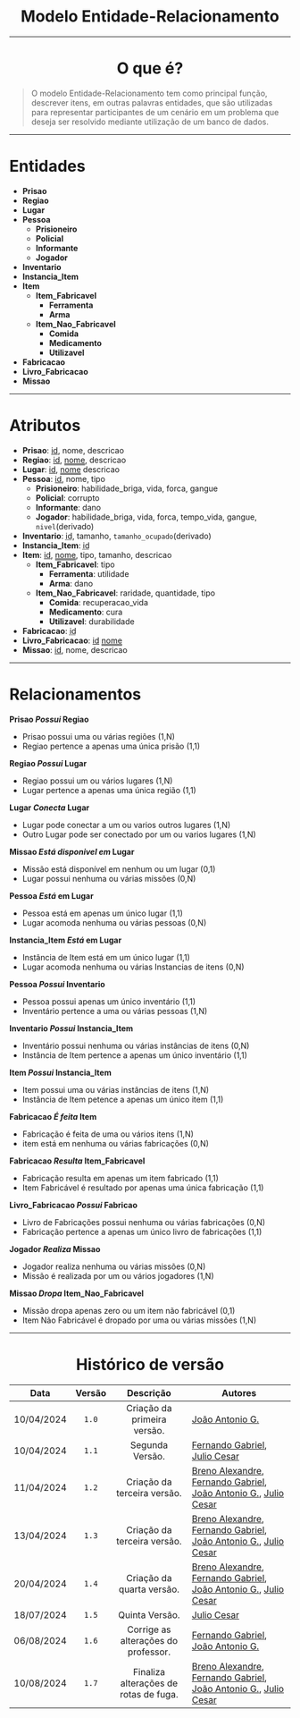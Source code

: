 <center>

# Modelo Entidade-Relacionamento

</center>

---

<center>

# O que é?

</center>

> O modelo Entidade-Relacionamento tem como principal função, descrever itens, em outras palavras entidades, que são
> utilizadas para representar participantes de um cenário em um problema que deseja ser resolvido mediante utilização de
> um banco de dados.

---

# Entidades

- **Prisao**
- **Regiao**
- **Lugar**
- **Pessoa**
    - **Prisioneiro**
    - **Policial**
    - **Informante**
    - **Jogador**
- **Inventario**
- **Instancia_Item**
- **Item**
    - **Item_Fabricavel**
        - **Ferramenta**
        - **Arma**
    - **Item_Nao_Fabricavel**
        - **Comida**
        - **Medicamento**
        - **Utilizavel**
- **Fabricacao**
- **Livro_Fabricacao**
- **Missao**

---

# Atributos

- **Prisao**: <ins>id</ins>, nome, descricao
- **Regiao**: <ins>id</ins>, <span style="text-decoration: underline; text-decoration-style: double;">nome</span>,
  descricao
- **Lugar**: <ins>id</ins>,  <span style="text-decoration: underline; text-decoration-style: double;">nome</span>
  descricao
- **Pessoa**: <ins>id</ins>, nome, tipo
    - **Prisioneiro**: habilidade_briga, vida, forca, gangue
    - **Policial**:  corrupto
    - **Informante**: dano
    - **Jogador**: habilidade_briga, vida, forca, tempo_vida, gangue, `nivel`(derivado)
- **Inventario**: <span style="text-decoration: underline; text-decoration-style: dotted;">id</span>,
  tamanho, `tamanho_ocupado`(derivado)
- **Instancia_Item**: <span style="text-decoration: underline; text-decoration-style: dotted;">id</span>
- **Item**: <ins>id</ins>, <span style="text-decoration: underline; text-decoration-style: double;">nome</span>, tipo,
  tamanho, descricao
    - **Item_Fabricavel**: tipo
        - **Ferramenta**: utilidade
        - **Arma**: dano
    - **Item_Nao_Fabricavel**: raridade, quantidade, tipo
        - **Comida**: recuperacao_vida
        - **Medicamento**: cura
        - **Utilizavel**: durabilidade
- **Fabricacao**: <span style="text-decoration: underline; text-decoration-style: dotted;">id</span>
- **Livro_Fabricacao**: <ins>id</ins> <span style="text-decoration: underline; text-decoration-style: double;">
  nome</span>
- **Missao**: <ins>id</ins>, nome, descricao

---

# Relacionamentos

**Prisao _Possui_ Regiao**

- Prisao possui uma ou várias regiões (1,N)
- Regiao pertence a apenas uma única prisão (1,1)

**Regiao _Possui_ Lugar**

- Regiao possui um ou vários lugares (1,N)
- Lugar pertence a apenas uma única região (1,1)

**Lugar _Conecta_ Lugar**

- Lugar pode conectar a um ou varios outros lugares (1,N)
- Outro Lugar pode ser conectado por um ou varios lugares (1,N)

**Missao _Está disponivel em_ Lugar**

- Missão está disponível em nenhum ou um lugar (0,1)
- Lugar possui nenhuma ou várias missões (0,N)

**Pessoa _Está_ em Lugar**

- Pessoa está em apenas um único lugar (1,1)
- Lugar acomoda nenhuma ou várias pessoas (0,N)

**Instancia_Item _Está_ em Lugar**

- Instância de Item está em um único lugar (1,1)
- Lugar acomoda nenhuma ou várias Instancias de itens (0,N)

**Pessoa _Possui_ Inventario**

- Pessoa possui apenas um único inventário (1,1)
- Inventário pertence a uma ou várias pessoas (1,N)

**Inventario _Possui_ Instancia_Item**

- Inventário possui nenhuma ou várias instâncias de itens (0,N)
- Instância de Item pertence a apenas um único inventário (1,1)

**Item _Possui_ Instancia_Item**

- Item possui uma ou várias instâncias de itens (1,N)
- Instância de Item petence a apenas um único item (1,1)

**Fabricacao _É feita_ Item**

- Fabricação é feita de uma ou vários itens (1,N)
- item está em nenhuma ou várias fabricações (0,N)

**Fabricacao _Resulta_ Item_Fabricavel**

- Fabricação resulta em apenas um item fabricado (1,1)
- Item Fabricável é resultado por apenas uma única fabricação (1,1)

**Livro_Fabricacao _Possui_ Fabricao**

- Livro de Fabricações possui nenhuma ou várias fabricações (0,N)
- Fabricação pertence a apenas um único livro de fabricações (1,1)

**Jogador _Realiza_ Missao**

- Jogador realiza nenhuma ou várias missões (0,N)
- Missão é realizada por um ou vários jogadores (1,N)

**Missao _Dropa_ Item_Nao_Fabricavel**

- Missão dropa apenas zero ou um item não fabricável (0,1)
- Item Não Fabricável é dropado por uma ou várias missões (1,N)

---
<center>

# Histórico de versão

</center>

<div style="margin: 0 auto; width: fit-content;">

|    Data    | Versão |               Descrição               | Autores                                                                                                                                                                                                 |
|:----------:|:------:|:-------------------------------------:|---------------------------------------------------------------------------------------------------------------------------------------------------------------------------------------------------------|
| 10/04/2024 | `1.0`  |      Criação da primeira versão.      | [João Antonio G.](https://github.com/joaoseisei)                                                                                                                                                        |
| 10/04/2024 | `1.1`  |            Segunda Versão.            | [Fernando Gabriel](https://github.com/show-dawn), [Julio Cesar](https://github.com/julio1099)                                                                                                           |
| 11/04/2024 | `1.2`  |      Criação da terceira versão.      | [Breno Alexandre](https://github.com/brenoalexandre0), [Fernando Gabriel](https://github.com/show-dawn), [João Antonio G.](https://github.com/joaoseisei),  [Julio Cesar](https://github.com/julio1099) |
| 13/04/2024 | `1.3`  |      Criação da terceira versão.      | [Breno Alexandre](https://github.com/brenoalexandre0), [Fernando Gabriel](https://github.com/show-dawn), [João Antonio G.](https://github.com/joaoseisei),  [Julio Cesar](https://github.com/julio1099) |
| 20/04/2024 | `1.4`  |       Criação da quarta versão.       | [Breno Alexandre](https://github.com/brenoalexandre0), [Fernando Gabriel](https://github.com/show-dawn), [João Antonio G.](https://github.com/joaoseisei),  [Julio Cesar](https://github.com/julio1099) |
| 18/07/2024 | `1.5`  |            Quinta Versão.             | [Julio Cesar](https://github.com/julio1099)                                                                                                                                                             |
| 06/08/2024 | `1.6`  |  Corrige as alterações do professor.  | [Fernando Gabriel](https://github.com/show-dawn),  [João Antonio G.](https://github.com/joaoseisei)                                                                                                     |
| 10/08/2024 | `1.7`  | Finaliza alterações de rotas de fuga. | [Breno Alexandre](https://github.com/brenoalexandre0), [Fernando Gabriel](https://github.com/show-dawn), [João Antonio G.](https://github.com/joaoseisei),  [Julio Cesar](https://github.com/julio1099) |

</div>